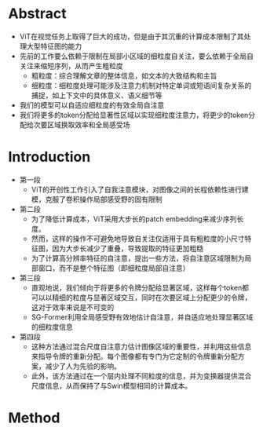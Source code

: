 # Abstract

- ViT在视觉任务上取得了巨大的成功，但是由于其沉重的计算成本限制了其处理大型特征图的能力
- 先前的工作要么依赖于限制在局部小区域的细粒度自关注，要么依赖于全局自关注来缩短序列，从而产生粗粒度
  - 粗粒度：综合理解文章的整体信息，如文本的大致结构和主旨
  - 细粒度：细粒度处理可能涉及注意力机制对特定单词或短语间复杂关系的捕捉，如上下文中的具体意义、语义细节等
- 我们的模型可以自适应细粒度的有效全局自注意
- 我们将更多的token分配给显著性区域以实现细粒度注意力，将更少的token分配给次要区域换取效率和全局感受场

# Introduction

- 第一段
  - ViT的开创性工作引入了自我注意模块，对图像之间的长程依赖性进行建模，克服了卷积操作局部感受野的固有限制
- 第二段
  - 为了降低计算成本，ViT采用大步长的patch embedding来减少序列长度。
  - 然而，这样的操作不可避免地导致自关注仅适用于具有粗粒度的小尺寸特征图，因为大步长减少了重叠，导致提取的特征更加粗糙
  - 为了计算高分辨率特征的自注意，提出一些方法，将自注意区域限制为局部窗口，而不是整个特征图（即细粒度局部自注意）
- 第三段
  - 直观地说，我们倾向于将更多的令牌分配给显著区域，这样每个token都可以以精细的粒度与显著区域交互，同时在次要区域上分配更少的令牌，这对于效率来说是不可变的
  - SG-Former利用全局感受野有效地估计自注意，并自适应地处理显著区域的细粒度信息
- 第四段
  - 这种方法通过混合尺度自注意力估计图像区域的重要性，并利用这些信息来指导令牌的重新分配。每个图像都有专门为它定制的令牌重新分配方案，减少了人为先验的影响。
  - 此外，该方法通过在一个层内处理不同粒度的信息，并为变换器提供混合尺度信息，从而保持了与Swin模型相同的计算成本。



# Method

